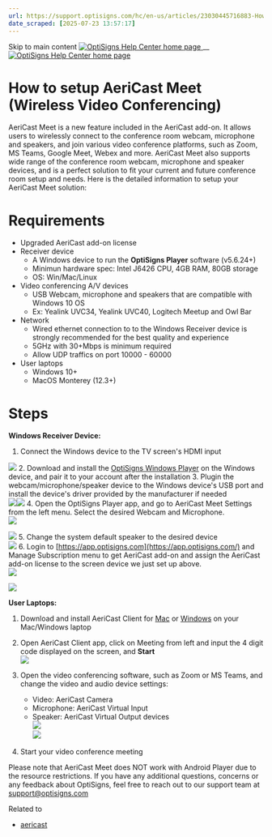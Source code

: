 ```yaml
---
url: https://support.optisigns.com/hc/en-us/articles/23030445716883-How-to-setup-AeriCast-Meet-Wireless-Video-Conferencing
date_scraped: [2025-07-23 13:57:17]
---
```


Skip to main content
[ ![OptiSigns Help Center home page](/hc/theming_assets/01HZKNYSEQ6GRC01C0J27PZ3RC) ](/hc/en-us "Home")
__
[ ![OptiSigns Help Center home page](/hc/theming_assets/01HZKNYSEQ6GRC01C0J27PZ3RC) ](/hc/en-us "Home")
#  How to setup AeriCast Meet (Wireless Video Conferencing) 
AeriCast Meet is a new feature included in the AeriCast add-on. It allows users to wirelessly connect to the conference room webcam, microphone and speakers, and join various video conference platforms, such as Zoom, MS Teams, Google Meet, Webex and more. AeriCast Meet also supports wide range of the conference room webcam, microphone and speaker devices, and is a perfect solution to fit your current and future conference room setup and needs.
Here is the detailed information to setup your AeriCast Meet solution:
# Requirements
  * Upgraded AeriCast add-on license
  * Receiver device 
    * A Windows device to run the **OptiSigns Player** software (v5.6.24+)
    * Minimun hardware spec: Intel J6426 CPU, 4GB RAM, 80GB storage
    * OS: Win/Mac/Linux
  * Video conferencing A/V devices 
    * USB Webcam, microphone and speakers that are compatible with Windows 10 OS
    * Ex: Yealink UVC34, Yealink UVC40, Logitech Meetup and Owl Bar
  * Network 
    * Wired ethernet connection to to the Windows Receiver device is strongly recommended for the best quality and experience
    * 5GHz with 30+Mbps is minimum required
    * Allow UDP traffics on port 10000 - 60000
  * User laptops 
    * Windows 10+
    * MacOS Monterey (12.3+)


# Steps
**Windows Receiver Device:**
  1. Connect the Windows device to the TV screen's HDMI input  

[![](https://support.aericast.com/hc/article_attachments/21403101361677)](https://support.aericast.com/hc/article_attachments/21403101361677)
  2. Download and install the [OptiSigns Windows Player](https://links.optisigns.com/win) on the Windows device, and pair it to your account after the installation
  3. Plugin the webcam/microphone/speaker device to the Windows device's USB port and install the device's driver provided by the manufacturer if needed  
[![](/guide-media/01HFCPPA7P4H96S13DPSZCFGGK)](/guide-media/01HFCPPA7P4H96S13DPSZCFGGK)[![](https://support.aericast.com/hc/article_attachments/21403115977229)](https://support.aericast.com/hc/article_attachments/21403115977229)
  4. Open the OptiSigns Player app, and go to AeriCast Meet Settings from the left menu. Select the desired Webcam and Microphone.  
[![](/hc/article_attachments/23030429980691)](/hc/article_attachments/23030429980691)  
  
[![](/hc/article_attachments/23030445697427)](/hc/article_attachments/23030445697427)
  5. Change the system default speaker to the desired device  
[![](https://support.aericast.com/hc/article_attachments/21403101391373)](https://support.aericast.com/hc/article_attachments/21403101391373)
  6. Login to [https://app.optisigns.com](https://app.optisigns.com/) and Manage Subscription menu to get AeriCast add-on and assign the AeriCast add-on license to the screen device we just set up above.  
[![](/hc/article_attachments/23030398575763)](/hc/article_attachments/23030398575763)  
  
[![](/hc/article_attachments/23030410946707)](/hc/article_attachments/23030410946707)

  

**User Laptops:**
  1. Download and install AeriCast Client for [Mac](https://links.aericast.com/ac-client-mac) or [Windows](https://links.aericast.com/ac-client-win) on your Mac/Windows laptop
  2. Open AeriCast Client app, click on Meeting from left and input the 4 digit code displayed on the screen, and **Start**  
[![](https://support.aericast.com/hc/article_attachments/21398889144461)](https://support.aericast.com/hc/article_attachments/21398889144461)
  3. Open the video conferencing software, such as Zoom or MS Teams, and change the video and audio device settings: 
     * Video: AeriCast Camera
     * Microphone: AeriCast Virtual Input
     * Speaker: AeriCast Virtual Output devices   
[![](https://support.aericast.com/hc/article_attachments/21398889157005)](https://support.aericast.com/hc/article_attachments/21398889157005)  
[![](https://support.aericast.com/hc/article_attachments/21398874475277)](https://support.aericast.com/hc/article_attachments/21398874475277)  
  

  4. Start your video conference meeting


Please note that AeriCast Meet does NOT work with Android Player due to the resource restrictions. 
If you have any additional questions, concerns or any feedback about OptiSigns, feel free to reach out to our support team at [support@optisigns.com](mailto:support@optisigns.com)   

Related to
  * [ aericast ](/hc/en-us/search?content_tags=01HFCQQZ4ZDA5HCZGMY65G3XY5&utf8=%E2%9C%93 "Search results")


